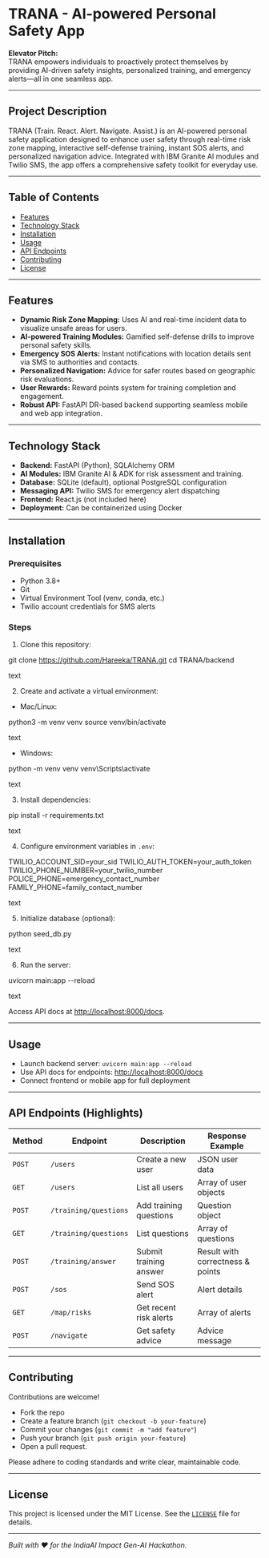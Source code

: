# TRANA - AI-powered Personal Safety App

**Elevator Pitch:**  
TRANA empowers individuals to proactively protect themselves by providing AI-driven safety insights, personalized training, and emergency alerts—all in one seamless app.

---

## Project Description

TRANA (Train. React. Alert. Navigate. Assist.) is an AI-powered personal safety application designed to enhance user safety through real-time risk zone mapping, interactive self-defense training, instant SOS alerts, and personalized navigation advice. Integrated with IBM Granite AI modules and Twilio SMS, the app offers a comprehensive safety toolkit for everyday use.

---

## Table of Contents

- [Features](#features)  
- [Technology Stack](#technology-stack)  
- [Installation](#installation)  
- [Usage](#usage)  
- [API Endpoints](#api-endpoints)  
- [Contributing](#contributing)  
- [License](#license)  

---

## Features

- **Dynamic Risk Zone Mapping:** Uses AI and real-time incident data to visualize unsafe areas for users.  
- **AI-powered Training Modules:** Gamified self-defense drills to improve personal safety skills.  
- **Emergency SOS Alerts:** Instant notifications with location details sent via SMS to authorities and contacts.  
- **Personalized Navigation:** Advice for safer routes based on geographic risk evaluations.  
- **User Rewards:** Reward points system for training completion and engagement.  
- **Robust API:** FastAPI DR-based backend supporting seamless mobile and web app integration.

---

## Technology Stack

- **Backend:** FastAPI (Python), SQLAlchemy ORM  
- **AI Modules:** IBM Granite AI & ADK for risk assessment and training.  
- **Database:** SQLite (default), optional PostgreSQL configuration  
- **Messaging API:** Twilio SMS for emergency alert dispatching  
- **Frontend:** React.js (not included here)  
- **Deployment:** Can be containerized using Docker

---

## Installation

### Prerequisites

- Python 3.8+  
- Git  
- Virtual Environment Tool (venv, conda, etc.)  
- Twilio account credentials for SMS alerts

### Steps

1. Clone this repository:

git clone https://github.com/Hareeka/TRANA.git
cd TRANA/backend

text

2. Create and activate a virtual environment:

- Mac/Linux:

python3 -m venv venv
source venv/bin/activate

text

- Windows:

python -m venv venv
venv\Scripts\activate

text

3. Install dependencies:

pip install -r requirements.txt

text

4. Configure environment variables in `.env`:

TWILIO_ACCOUNT_SID=your_sid
TWILIO_AUTH_TOKEN=your_auth_token
TWILIO_PHONE_NUMBER=your_twilio_number
POLICE_PHONE=emergency_contact_number
FAMILY_PHONE=family_contact_number

text

5. Initialize database (optional):

python seed_db.py

text

6. Run the server:

uvicorn main:app --reload

text

Access API docs at [http://localhost:8000/docs](http://localhost:8001/docs).

---

## Usage

- Launch backend server: `uvicorn main:app --reload`  
- Use API docs for endpoints: [http://localhost:8000/docs](http://localhost:8001/docs)  
- Connect frontend or mobile app for full deployment

---

## API Endpoints (Highlights)

| Method | Endpoint | Description | Response Example |
|---------|-----------|--------------|------------------|
| `POST` | `/users` | Create a new user | JSON user data |
| `GET` | `/users` | List all users | Array of user objects |
| `POST` | `/training/questions` | Add training questions | Question object | 
| `GET` | `/training/questions` | List questions | Array of questions |
| `POST` | `/training/answer` | Submit training answer | Result with correctness & points |
| `POST` | `/sos` | Send SOS alert | Alert details |
| `GET` | `/map/risks` | Get recent risk alerts | Array of alerts |
| `POST` | `/navigate` | Get safety advice | Advice message |

---

## Contributing

Contributions are welcome!  
- Fork the repo  
- Create a feature branch (`git checkout -b your-feature`)  
- Commit your changes (`git commit -m "add feature"`)  
- Push your branch (`git push origin your-feature`)  
- Open a pull request.

Please adhere to coding standards and write clear, maintainable code.

---

## License

This project is licensed under the MIT License. See the [`LICENSE`](LICENSE) file for details.

---

*Built with ❤️ for the IndiaAI Impact Gen-AI Hackathon.*
